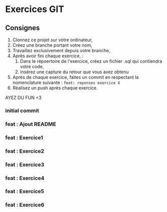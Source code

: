 # Exercices GIT

## Consignes

1. Clonnez ce projet sur votre ordinateur,
2. Créez une branche portant votre nom,
3. Travaillez exclusivement depuis votre branche,
4. Après avoir fini chaque exercice, :
   1. Dans le répoertoire de l'exercice, créez un fichier .sql qui contiendra votre code,
   2. insérez une capture du retour que vous avez obtenu
5. Après de chaque exercice, faites un commit en respectant la nomenclature suivante : `feat: reponses exercice X`
6. Réalisez un push après chaque exercice.

AYEZ DU FUN <3

### initial commit

### feat : Ajout README

### feat : Exercice1

### feat : Exercice2

### feat : Exercice3

### feat : Exercice4

### feat : Exercice5

### feat : Exercice6
